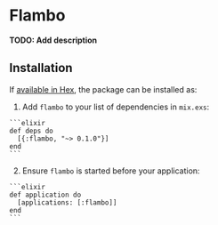 # Flambo

**TODO: Add description**

## Installation

If [available in Hex](https://hex.pm/docs/publish), the package can be installed as:

  1. Add `flambo` to your list of dependencies in `mix.exs`:

    ```elixir
    def deps do
      [{:flambo, "~> 0.1.0"}]
    end
    ```

  2. Ensure `flambo` is started before your application:

    ```elixir
    def application do
      [applications: [:flambo]]
    end
    ```

